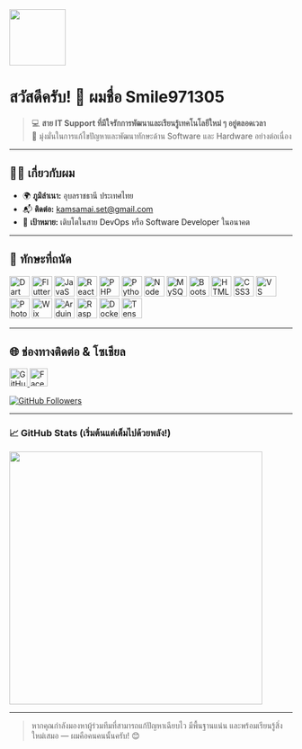 <img src="https://user-images.githubusercontent.com/18350557/176309783-0785949b-9127-417c-8b55-ab5a4333674e.gif" width="100" />

# สวัสดีครับ! 👋 ผมชื่อ **Smile971305**

> 💻 **สาย IT Support ที่มีใจรักการพัฒนาและเรียนรู้เทคโนโลยีใหม่ ๆ อยู่ตลอดเวลา**  
> 🎯 มุ่งมั่นในการแก้ไขปัญหาและพัฒนาทักษะด้าน Software และ Hardware อย่างต่อเนื่อง

---

## 👨‍💻 เกี่ยวกับผม

- 🌍 **ภูมิลำเนา:** อุบลราชธานี ประเทศไทย  
- 📬 **ติดต่อ:** [kamsamai.set@gmail.com](mailto:kamsamai.set@gmail.com)  
- 🚀 **เป้าหมาย:** เติบโตในสาย DevOps หรือ Software Developer ในอนาคต  

---

## 🚀 ทักษะที่ถนัด

<p align="left">
  <a href="https://dart.dev/" target="_blank"><img src="https://raw.githubusercontent.com/danielcranney/readme-generator/main/public/icons/skills/dart-colored.svg" width="36" title="Dart"/></a>
  <a href="https://flutter.dev/" target="_blank"><img src="https://raw.githubusercontent.com/danielcranney/readme-generator/main/public/icons/skills/flutter-colored.svg" width="36" title="Flutter"/></a>
  <a href="https://developer.mozilla.org/en-US/docs/Web/JavaScript" target="_blank"><img src="https://raw.githubusercontent.com/danielcranney/readme-generator/main/public/icons/skills/javascript-colored.svg" width="36" title="JavaScript"/></a>
  <a href="https://reactjs.org/" target="_blank"><img src="https://raw.githubusercontent.com/danielcranney/readme-generator/main/public/icons/skills/react-colored.svg" width="36" title="React"/></a>
  <a href="https://www.php.net/" target="_blank"><img src="https://raw.githubusercontent.com/danielcranney/readme-generator/main/public/icons/skills/php-colored.svg" width="36" title="PHP"/></a>
  <a href="https://www.python.org/" target="_blank"><img src="https://raw.githubusercontent.com/danielcranney/readme-generator/main/public/icons/skills/python-colored.svg" width="36" title="Python"/></a>
  <a href="https://nodejs.org/en/" target="_blank"><img src="https://raw.githubusercontent.com/danielcranney/readme-generator/main/public/icons/skills/nodejs-colored.svg" width="36" title="NodeJS"/></a>
  <a href="https://www.mysql.com/" target="_blank"><img src="https://raw.githubusercontent.com/danielcranney/readme-generator/main/public/icons/skills/mysql-colored.svg" width="36" title="MySQL"/></a>
  <a href="https://getbootstrap.com/" target="_blank"><img src="https://raw.githubusercontent.com/danielcranney/readme-generator/main/public/icons/skills/bootstrap-colored.svg" width="36" title="Bootstrap"/></a>
  <a href="https://developer.mozilla.org/en-US/docs/Glossary/HTML5" target="_blank"><img src="https://raw.githubusercontent.com/danielcranney/readme-generator/main/public/icons/skills/html5-colored.svg" width="36" title="HTML5"/></a>
  <a href="https://www.w3.org/TR/CSS/#css" target="_blank"><img src="https://raw.githubusercontent.com/danielcranney/readme-generator/main/public/icons/skills/css3-colored.svg" width="36" title="CSS3"/></a>
  <a href="https://code.visualstudio.com/" target="_blank"><img src="https://raw.githubusercontent.com/danielcranney/readme-generator/main/public/icons/skills/visualstudiocode-colored.svg" width="36" title="VS Code"/></a>
  <a href="https://www.adobe.com/uk/products/photoshop.html" target="_blank"><img src="https://raw.githubusercontent.com/danielcranney/readme-generator/main/public/icons/skills/photoshop-colored-dark.svg" width="36" title="Photoshop"/></a>
  <a href="https://wix.com" target="_blank"><img src="https://raw.githubusercontent.com/danielcranney/readme-generator/main/public/icons/skills/wix-colored.svg" width="36" title="Wix"/></a>
  <a href="https://store.arduino.cc/" target="_blank"><img src="https://raw.githubusercontent.com/danielcranney/readme-generator/main/public/icons/skills/arduino-colored.svg" width="36" title="Arduino"/></a>
  <a href="https://www.raspberrypi.org/" target="_blank"><img src="https://raw.githubusercontent.com/danielcranney/readme-generator/main/public/icons/skills/raspberrypi-colored.svg" width="36" title="Raspberry Pi"/></a>
  <a href="https://www.docker.com/" target="_blank"><img src="https://raw.githubusercontent.com/danielcranney/readme-generator/main/public/icons/skills/docker-colored.svg" width="36" title="Docker"/></a>
  <a href="https://www.tensorflow.org/" target="_blank"><img src="https://raw.githubusercontent.com/danielcranney/readme-generator/main/public/icons/skills/tensorflow-colored.svg" width="36" title="TensorFlow"/></a>
</p>

---

## 🌐 ช่องทางติดต่อ & โซเชียล

<p align="left">
  <a href="https://www.github.com/smile971305" target="_blank">
    <img src="https://raw.githubusercontent.com/danielcranney/readme-generator/main/public/icons/socials/github.svg" width="32" title="GitHub"/>
  </a>
  <a href="https://www.facebook.com/sets97" target="_blank">
    <img src="https://raw.githubusercontent.com/danielcranney/readme-generator/main/public/icons/socials/facebook.svg" width="32" title="Facebook"/>
  </a>
</p>

[![GitHub Followers](https://img.shields.io/github/followers/smile971305?logo=github&style=for-the-badge&color=0891b2&labelColor=1c1917)](https://github.com/smile971305)

---

### 📈 GitHub Stats (เริ่มต้นแต่เต็มไปด้วยพลัง!)  
<img src="https://github-readme-stats.vercel.app/api?username=smile971305&show_icons=true&theme=radical&hide_border=true" width="450"/>

---

> หากคุณกำลังมองหาผู้ร่วมทีมที่สามารถแก้ปัญหาเฉียบไว มีพื้นฐานแน่น และพร้อมเรียนรู้สิ่งใหม่เสมอ — ผมคือคนคนนั้นครับ! 😊
